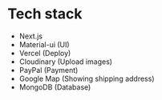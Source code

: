 # Tech stack

- Next.js
- Material-ui (UI)
- Vercel (Deploy)
- Cloudinary (Upload images)
- PayPal (Payment)
- Google Map (Showing shipping address)
- MongoDB (Database)
